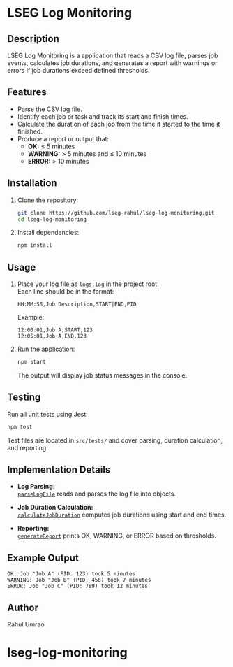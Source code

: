 # LSEG Log Monitoring

## Description

LSEG Log Monitoring is a application that reads a CSV log file, parses job events, calculates job durations, and generates a report with warnings or errors if job durations exceed defined thresholds.

## Features

- Parse the CSV log file.
- Identify each job or task and track its start and finish times.
- Calculate the duration of each job from the time it started to the time it finished.
- Produce a report or output that:
  - **OK:** ≤ 5 minutes
  - **WARNING:** > 5 minutes and ≤ 10 minutes
  - **ERROR:** > 10 minutes

## Installation

1. Clone the repository:
   ```bash
   git clone https://github.com/lseg-rahul/lseg-log-monitoring.git
   cd lseg-log-monitoring
   ```
2. Install dependencies:
   ```bash
   npm install
   ```

## Usage

1. Place your log file as `logs.log` in the project root.  
   Each line should be in the format:

   ```
   HH:MM:SS,Job Description,START|END,PID
   ```

   Example:

   ```
   12:00:01,Job A,START,123
   12:05:01,Job A,END,123
   ```

2. Run the application:

   ```bash
   npm start
   ```

   The output will display job status messages in the console.

## Testing

Run all unit tests using Jest:

```bash
npm test
```

Test files are located in `src/tests/` and cover parsing, duration calculation, and reporting.

## Implementation Details

- **Log Parsing:**  
  [`parseLogFile`](src/services/parseLogFile.js) reads and parses the log file into objects.

- **Job Duration Calculation:**  
  [`calculateJobDuration`](src/services/calculateJobDuration.js) computes job durations using start and end times.

- **Reporting:**  
  [`generateReport`](src/services/reportGenerator.js) prints OK, WARNING, or ERROR based on thresholds.

## Example Output

```
OK: Job "Job A" (PID: 123) took 5 minutes
WARNING: Job "Job B" (PID: 456) took 7 minutes
ERROR: Job "Job C" (PID: 789) took 12 minutes
```

## Author

Rahul Umrao
# lseg-log-monitoring
